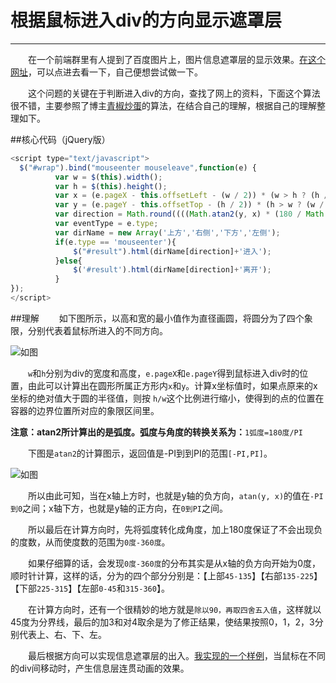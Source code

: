 # 根据鼠标进入div的方向显示遮罩层
---
&emsp;&emsp;在一个前端群里有人提到了百度图片上，图片信息遮罩层的显示效果。[在这个网址](http://image.baidu.com/search/index?tn=baiduimage&st=-1&ipn=r&ct=201326592&nc=1&lm=-1&cl=2&ie=utf-8&word=%E7%A7%BB%E8%BD%B4%E6%91%84%E5%BD%B1&ie=utf-8&istype=2&fm=se0)，可以点进去看一下，自己便想尝试做一下。


&emsp;&emsp;这个问题的关键在于判断进入div的方向，查找了网上的资料，下面这个算法很不错，主要参照了博主[青椒炒蛋](http://www.cnblogs.com/huhy/p/3669171.html)的算法，在结合自己的理解，根据自己的理解整理如下。

##核心代码（jQuery版）
```javascript
<script type="text/javascript">
  $("#wrap").bind("mouseenter mouseleave",function(e) {
          var w = $(this).width();
          var h = $(this).height();
          var x = (e.pageX - this.offsetLeft - (w / 2)) * (w > h ? (h / w) : 1);
          var y = (e.pageY - this.offsetTop - (h / 2)) * (h > w ? (w / h) : 1);
          var direction = Math.round((((Math.atan2(y, x) * (180 / Math.PI)) + 180) / 90) + 3) % 4; //direction的值为“0,1,2,3”分别对应着“上，右，下，左”
          var eventType = e.type;
          var dirName = new Array('上方','右侧','下方','左侧');
          if(e.type == 'mouseenter'){
              $("#result").html(dirName[direction]+'进入');
          }else{
              $('#result').html(dirName[direction]+'离开');
          }
});
</script>

```
##理解
&emsp;&emsp;如下图所示，以高和宽的最小值作为直径画圆，将圆分为了四个象限，分别代表着鼠标所进入的不同方向。

![如图](http://ww3.sinaimg.cn/mw690/7ee04834jw1f3yn3v6iukj20of0bmta2.jpg)

&emsp;&emsp;`w`和`h`分别为div的宽度和高度，`e.pageX`和`e.pageY`得到鼠标进入div时的位置，由此可以计算出在圆形所属正方形内`x`和`y`。计算x坐标值时，如果点原来的x坐标的绝对值大于圆的半径值，则按 `h/w`这个比例进行缩小，使得到的点的位置在容器的边界位置所对应的象限区间里。


**注意：atan2所计算出的是弧度。弧度与角度的转换关系为：**`1弧度=180度/PI`


&emsp;&emsp;下图是`atan2`的计算图示，返回值是-PI到到PI的范围`[-PI,PI]`。

![如图](http://ww1.sinaimg.cn/mw690/7ee04834jw1f3yn9fur9bj20as0c1jry.jpg)

&emsp;&emsp;所以由此可知，当在x轴上方时，也就是y轴的负方向，`atan(y, x)`的值在`-PI到0`之间；x轴下方，也就是y轴的正方向，在`0到PI`之间。

&emsp;&emsp;所以最后在计算方向时，先将弧度转化成角度，加上180度保证了不会出现负的度数，从而使度数的范围为`0度-360度`。

&emsp;&emsp;如果仔细算的话，会发现`0度-360度`的分布其实是从x轴的负方向开始为0度，顺时针计算，这样的话，分为的四个部分分别是：【上部`45-135`】【右部`135-225`】【下部`225-315`】【左部`0-45`和`315-360`】。

&emsp;&emsp;在计算方向时，还有一个很精妙的地方就是`除以90，再取四舍五入值`，这样就以45度为分界线，最后的加3和对4取余是为了修正结果，使结果按照0，1，2，3分别代表上、右、下、左。

&emsp;&emsp;最后根据方向可以实现信息遮罩层的出入。[我实现的一个样例](http://yehbeats.github.io/littlepro/projects/divDirection/)，当鼠标在不同的div间移动时，产生信息层连贯动画的效果。